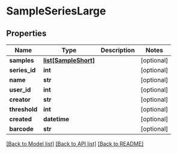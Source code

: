 # SampleSeriesLarge

## Properties
Name | Type | Description | Notes
------------ | ------------- | ------------- | -------------
**samples** | [**list[SampleShort]**](SampleShort.md) |  | [optional] 
**series_id** | **int** |  | [optional] 
**name** | **str** |  | [optional] 
**user_id** | **int** |  | [optional] 
**creator** | **str** |  | [optional] 
**threshold** | **int** |  | [optional] 
**created** | **datetime** |  | [optional] 
**barcode** | **str** |  | [optional] 

[[Back to Model list]](../README.md#documentation-for-models) [[Back to API list]](../README.md#documentation-for-api-endpoints) [[Back to README]](../README.md)



